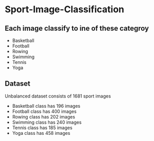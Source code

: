 # Sport-Image-Classification
## Each image classify to ine of these categroy 
* Basketball
* Football  
* Rowing 
* Swimming
* Tennis
* Yoga 
## Dataset
Unbalanced dataset consists of 1681 sport images
* Basketball class has 196 images
* Football class has 400 images
* Rowing class has 202 images
* Swimming class has 240 images
* Tennis class has 185 images
* Yoga class has 458 images

